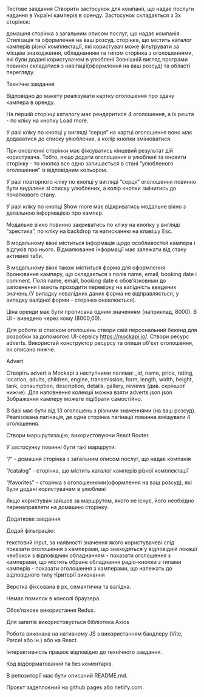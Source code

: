 Тестове завдання
Створити застосунок для компанії, що надає послуги надання в Україні камперів в оренду. Застосунок складається з 3х сторінок:

домашня сторінка з загальним описом послуг, що надає компанія. Стилізація та оформлення на ваш розсуд.
сторінка, що містить каталог камперів різної комплектації, які користувач може фільтрувати за місцем знаходження, обладнанням та типом
сторінка з оголошеннями, які були додані користувачем в улюблені
Зовнішній вигляд програми повинен складатися з навігації(оформлення на ваш розсуд) та області перегляду.

Технічне завдання

Відповідно до макету реалізувати картку оголошення про здачу кампера в оренду.

На першій сторінці каталогу має рендеритися 4 оголошення, а їх решта - по кліку на кнопку Load more.

У разі кліку по кнопці у вигляді “серця” на картці оголошення воно має додаватися до списку улюблених,  а колір кнопки змінюватися.

При оновленні сторінки має фіксуватись кінцевий результат дій користувача. Тобто, якщо додати оголошення в улюблені та оновити сторінку - то кнопка все одно залишається в стані “улюбленого оголошення” із відповідним кольором.

У разі повторного кліку по кнопці у вигляді “серця” оголошення повинно бути видалене зі списку улюблених,  а колір кнопки змінитись до початкового стану.

У разі кліку по кнопці Show more має відкриватись модальне вікно з детальною інформацією про кампер.

Модальне вікно повинно закриватись по кліку на кнопку у вигляді “хрестика”, по кліку на backdrop  та натисканню на клавішу Esc.

В модальному вікні міститься інформація щодо особливостей кампера і відгуків про нього. Відмалювання інформації має залежати від стану активної таби.

В модальному вікні також міститься форма для оформлення бронювання камперу, що складається з полів name, email, booking date і comment. Поля name, email, booking date є обовʼязковими до заповнення і мають проходити перевірку на валідність введених значень.(У випадку невалідних даних форма не відправляється, у випадку валідної форми - сторінка оновлюється).

Ціна оренди має бути прописана одним значенням (наприклад, 8000). В UI - виведено через кому (8000,00).

Для роботи зі списком оголошень створи свій персональний бекенд для розробки за допомогою UI-сервісу https://mockapi.io/. Створи ресурс adverts. Використай конструктор ресурсу та опиши об'єкт оголошення, як описано нижче.

Advert

Створіть  advert в Mockapi з наступними полями: _id,  name, price, rating, location, adults, children, engine, transmission, form, length, width, height, tank, consumption, description, details, gallery, reviews (див. скріншот нижче). Для наповнення колекції можна взяти adverts.json
json
Зображення камперу можете підібрати самостійно.

В базі має бути від 13 оголошень з різними значеннями (на ваш розсуд). Реалізована пагінація, де одна сторінка пагінації повинна вміщувати 4 оголошення.

Створи маршрутизацію, використовуючи React Router.

У застосунку повинні бути такі маршрути:

“/” - домашня сторінка з загальним описом послуг, що надає компанія

“/catalog” - сторінка, що містить каталог камперів різної комплектації

“/favorites” - сторінка з оголошеннями(оформлення на ваш розсуд), які були додані користувачем в улюблені

Якщо користувач зайшов за маршрутом, якого не існує, його необхідно перенаправляти на  домашню сторінку.

Додаткове завдання

Додай фільтрацію:

текстовий input, за наявності значення якого користувачеві слід показати оголошення з камперами, що знаходяться у відповідній локації
чекбокси з відповідним обладнанням - показати оголошення з камперами, що містять обране обладнання
радіо-кнопки з типами камперів - показати оголошення з камперами, що належать до відповідного типу
Критерії виконання

Верстка фіксована в рх, семантична та валідна.

Немає помилок в консолі браузера.

Обов’язкове використання Redux.

Для запитів використовується бібліотека Axios

Робота виконана на нативному JS з використанням бандлеру (Vite, Parcel або ін.) або на React.

Інтерактивність працює відповідно до технічного завдання.

Код відформатований та без коментарів.

В репозиторії має бути описаний README.md.

Проєкт задеплоєний на github pages або netlify.com.